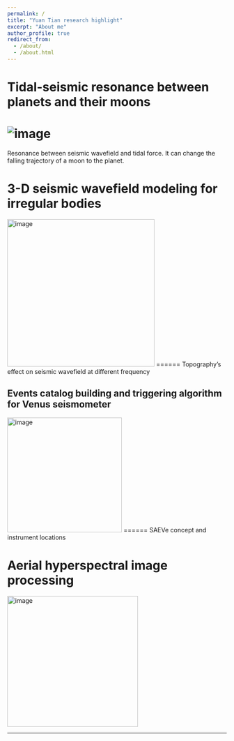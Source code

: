 ```yaml
---
permalink: /
title: "Yuan Tian research highlight"
excerpt: "About me"
author_profile: true
redirect_from: 
  - /about/
  - /about.html
---
```



**Tidal-seismic resonance between planets and their moons**
======
![image](https://user-images.githubusercontent.com/53156528/134987276-7a15bc59-0ab8-469d-8976-b3de3d83d6fb.gif)
======
Resonance between seismic wavefield and tidal force.
It can change the falling trajectory of a moon to the planet.


**3-D seismic wavefield modeling for irregular bodies**
======
<img width="338" alt="image" src="https://user-images.githubusercontent.com/53156528/134985232-84f1a036-098a-4596-8ee1-6a0cb36ca81c.png">
======
Topography’s effect on seismic wavefield at different frequency


**Events catalog building and triggering algorithm for Venus seismometer**
------
<img width="263" alt="image" src="https://user-images.githubusercontent.com/53156528/134985544-ebf8deed-ca52-4887-8299-36b27d21d70c.png">
======
SAEVe concept and instrument locations


**Aerial hyperspectral image processing**
======
<img width="300" alt="image" src="https://user-images.githubusercontent.com/53156528/134985924-5baa2c26-6793-4f77-a0ff-6d9478bfc1c5.png">

------
